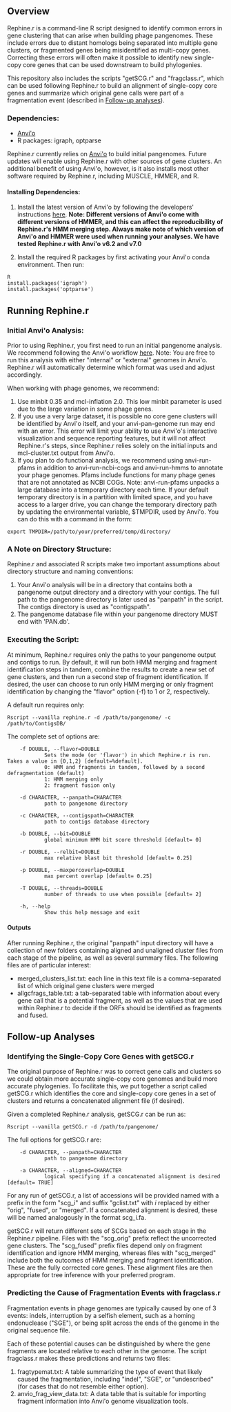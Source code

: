 ## Overview

Rephine.r is a command-line R script designed to identify common errors in gene clustering that can arise when building phage pangenomes.
These include errors due to distant homologs being separated into multiple gene clusters, or fragmented genes being misidentified as multi-copy genes. 
Correcting these errors will often make it possible to identify new single-copy core genes that can be used downstream to build phylogenies.


This repository also includes the scripts "getSCG.r" and "fragclass.r", which can be used following Rephine.r to build an alignment of single-copy core genes and summarize which original gene calls were part of a fragmentation event (described in [Follow-up analyses](https://github.com/coevoeco/Rephine.r/blob/main/README.md#follow-up-analyses)).


### Dependencies:


* [Anvi'o](https://merenlab.org/software/anvio/)
* R packages: igraph, optparse


Rephine.r currently relies on [Anvi'o](https://merenlab.org/software/anvio/) to build initial pangenomes. Future updates will enable using Rephine.r with other sources of gene clusters. An additional benefit of using Anvi'o, however, is it also installs most other
software required by Rephine.r, including MUSCLE, HMMER, and R.


#### Installing Dependencies:


1. Install the latest version of Anvi'o by following the developers' instructions [here](https://merenlab.org/2016/06/26/installation-v2/). **Note: Different versions of Anvi'o come with different versions of HMMER, and this can affect the reproducibility of Rephine.r's HMM merging step. Always make note of which version of Anvi'o and HMMER were used when running your analyses. We have tested Rephine.r with Anvi'o v6.2 and v7.0**

2. Install the required R packages by first activating your Anvi'o conda environment. Then run:

```{bash,eval=FALSE}
R
install.packages('igraph')
install.packages('optparse')
```



## **Running Rephine.r**


### Initial Anvi'o Analysis:
Prior to using Rephine.r, you first need to run an initial pangenome analysis. We recommend following the Anvi'o workflow [here](https://merenlab.org/2016/11/08/pangenomics-v2/). 
Note: You are free to run this analysis with either "internal" or "external" genomes in Anvi'o. Rephine.r will automatically determine which format was used and adjust accordingly.

When working with phage genomes, we recommend:

1. Use minbit 0.35 and mcl-inflation 2.0. This low minbit parameter is used due to the large variation in some phage genes.
2. If you use a very large dataset, it is possible no core gene clusters will be identified by Anvi'o itself, and your anvi-pan-genome run may end with an error. This error will limit your ability to use Anvi'o's
interactive visualization and sequence reporting features, but it will not affect Rephine.r's steps, since Rephine.r relies solely on the initial inputs and mcl-cluster.txt output from Anvi'o.
3. If you plan to do functional analysis, we recommend using anvi-run-pfams in addition to anvi-run-ncbi-cogs and anvi-run-hmms to annotate your phage genomes. Pfams include
functions for many phage genes that are not annotated as NCBI COGs. Note: anvi-run-pfams unpacks a large database into a temporary directory each time. If your default temporary
directory is in a partition with limited space, and you have access to a larger drive, you can change the temporary directory path by updating the environmental variable, $TMPDIR, used by Anvi'o.
You can do this with a command in the form:
 
```{bash,eval=FALSE}
export TMPDIR=/path/to/your/preferred/temp/directory/
```


### A Note on Directory Structure:
Rephine.r and associated R scripts make two important assumptions about directory structure and naming conventions:

1. Your Anvi'o analysis will be in a directory that contains both a pangenome output directory and a directory with your contigs. The full path to the pangenome directory is later used as "panpath" in the script. 
The contigs directory is used as "contigspath". 
2. The pangenome database file within your pangenome directory MUST end with 'PAN.db'.


### Executing the Script:
At minimum, Rephine.r requires only the paths to your pangenome output and contigs to run. By default, it will run both HMM merging and fragment identification steps in tandem, combine the results to create a new set of gene clusters, and then run a second step of fragment identification. If desired, the user can choose to run only HMM merging or only fragment identification by changing the "flavor" option (-f) to 1 or 2, respectively.


A default run requires only:

```{bash,eval=FALSE}
Rscript --vanilla rephine.r -d /path/to/pangenome/ -c /path/to/ContigsDB/
```


The complete set of options are:

        -f DOUBLE, --flavor=DOUBLE
                Sets the mode (or 'flavor') in which Rephine.r is run. Takes a value in {0,1,2} [default=%default].
                0: HMM and fragments in tandem, followed by a second defragmentation (default) 
                1: HMM merging only 
                2: fragment fusion only
                
        -d CHARACTER, --panpath=CHARACTER
                path to pangenome directory

        -c CHARACTER, --contigspath=CHARACTER
                path to contigs database directory

        -b DOUBLE, --bit=DOUBLE
                global minimum HMM bit score threshold [default= 0]

        -r DOUBLE, --relbit=DOUBLE
                max relative blast bit threshold [default= 0.25]

        -p DOUBLE, --maxpercoverlap=DOUBLE
                max percent overlap [default= 0.25]
                
        -T DOUBLE, --threads=DOUBLE
                number of threads to use when possible [default= 2]

        -h, --help
                Show this help message and exit


#### Outputs
After running Rephine.r, the original "panpath" input directory will have a collection of new folders containing aligned and unaligned cluster files from each stage of the pipeline, as well as several summary files. The following files are of particular interest:

* merged_clusters_list.txt: each line in this text file is a comma-separated list of which original gene clusters were merged
* allgcfrags_table.txt: a tab-separated table with information about every gene call that is a potential fragment, as well as the values that are used within Rephine.r to decide if the ORFs should be identified as fragments and fused.

## **Follow-up Analyses**


### Identifying the Single-Copy Core Genes with getSCG.r


The original purpose of Rephine.r was to correct gene calls and clusters so we could obtain more accurate single-copy core genomes and build more accurate phylogenies. 
To facilitate this, we put together a script called getSCG.r which identifies the core and single-copy core genes in a set of clusters and returns a concatenated alignment file (if desired).

Given a completed Rephine.r analysis, getSCG.r can be run as:

```{bash,eval=FALSE}
Rscript --vanilla getSCG.r -d /path/to/pangenome/
```


The full options for getSCG.r are:

        -d CHARACTER, --panpath=CHARACTER
                path to pangenome directory

        -a CHARACTER, --aligned=CHARACTER
                logical specifying if a concatenated alignment is desired [default= TRUE]

For any run of getSCG.r, a list of accessions will be provided named with a prefix in the form "scg_i" and suffix "gclist.txt" with *i* replaced by either "orig", "fused", or "merged". If a concatenated alignment is desired, these will be named analogously in the format scg_i.fa.


getSCG.r will return different sets of SCGs based on each stage in the Rephine.r pipeline. Files with the "scg_orig" prefix reflect the uncorrected gene clusters. The "scg_fused" prefix files depend only on fragment identification and ignore HMM merging, 
whereas files with "scg_merged" include both the outcomes of HMM merging and fragment identification. These are the fully corrected core genes. 
These alignment files are then appropriate for tree inference with your preferred program.


### Predicting the Cause of Fragmentation Events with fragclass.r


Fragmentation events in phage genomes are typically caused by one of 3 events: indels, interruption by a selfish element, such as a homing endonuclease ("SGE"), or being split across the ends of the genome in the original sequence file.


Each of these potential causes can be distinguished by where the gene fragments are located relative to each other in the genome. The script fragclass.r makes these predictions and returns two files:

1. fragtypemat.txt: A table summarizing the type of event that likely caused the fragmentation, including "indel", "SGE", or "undescribed" (for cases that do not resemble either option).
2. anvio_frag_view_data.txt: A data table that is suitable for importing fragment information into Anvi'o genome visualization tools.
